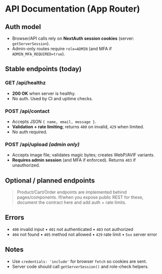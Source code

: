 # API Documentation (App Router)

## Auth model
- Browser/API calls rely on **NextAuth session cookies** (server: `getServerSession`).
- Admin-only routes require `role=ADMIN` (and MFA if `ADMIN_MFA_REQUIRED=true`).

## Stable endpoints (today)
### GET /api/healthz
- **200 OK** when server is healthy.
- No auth. Used by CI and uptime checks.

### POST /api/contact
- Accepts JSON `{ name, email, message }`.
- **Validation + rate limiting**; returns `400` on invalid, `429` when limited.
- No auth required.

### POST /api/upload  *(admin only)*
- Accepts image file; validates magic bytes; creates WebP/AVIF variants.
- **Requires admin session** (and MFA if enforced). Returns `403` if unauthorized.

## Optional / planned endpoints
> Product/Cart/Order endpoints are implemented behind pages/components. If/when you expose public REST for these, document the contract here and add auth + rate limits.

## Errors
- `400` invalid input • `401` not authenticated • `403` not authorized  
- `404` not found • `405` method not allowed • `429` rate limit • `5xx` server error

## Notes
- Use `credentials: 'include'` for browser `fetch` so cookies are sent.
- Server code should call `getServerSession()` and role-check helpers.
